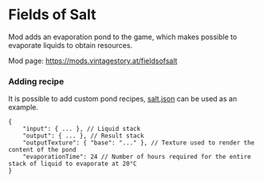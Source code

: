 # Fields of Salt

Mod adds an evaporation pond to the game, which makes possible to evaporate liquids to obtain resources.

Mod page: https://mods.vintagestory.at/fieldsofsalt

### Adding recipe
It is possible to add custom pond recipes, [salt.json](https://github.com/Xytabich/FieldsOfSalt/blob/master/assets/fieldsofsalt/recipes/evaporationpond/salt.json) can be used as an example.
```
{
    "input": { ... }, // Liquid stack
    "output": { ... }, // Result stack
    "outputTexture": { "base": "..." }, // Texture used to render the content of the pond
    "evaporationTime": 24 // Number of hours required for the entire stack of liquid to evaporate at 20°C
}
```
